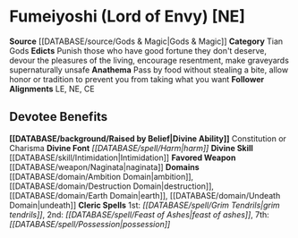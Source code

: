 ﻿---
ability:
- Constitution
- Charisma
ability_boost:
- Constitution
- Charisma
alignment: NE
deity:
- '[[DATABASE/deity/Fumeiyoshi|Fumeiyoshi]]'
deity_category: Tian Gods
divine_font: Harm
domain:
- '[[DATABASE/domain/Ambition Domain|Ambition]]'
- '[[DATABASE/domain/Destruction Domain|Destruction]]'
- '[[DATABASE/domain/Earth Domain|Earth]]'
- '[[DATABASE/domain/Undeath Domain|Undeath]]'
favored_weapon: '[[DATABASE/weapon/Naginata|Naginata]]'
follower_alignment:
- LE
- NE
- CE
id: '175'
name: Fumeiyoshi
rarity: Common
skill:
- '[[DATABASE/skill/Intimidation|Intimidation]]'
source: '[[DATABASE/source/Gods & Magic|Gods & Magic]]'
type: Deity

---
# Fumeiyoshi (Lord of Envy) [NE]

**Source** [[DATABASE/source/Gods & Magic|Gods & Magic]] 
**Category** Tian Gods
**Edicts** Punish those who have good fortune they don't deserve, devour the pleasures of the living, encourage resentment, make graveyards supernaturally unsafe
**Anathema** Pass by food without stealing a bite, allow honor or tradition to prevent you from taking what you want
**Follower Alignments** LE, NE, CE

## Devotee Benefits

**[[DATABASE/background/Raised by Belief|Divine Ability]]** Constitution or Charisma
**Divine Font** _[[DATABASE/spell/Harm|harm]]_
**Divine Skill** [[DATABASE/skill/Intimidation|Intimidation]]
**Favored Weapon** [[DATABASE/weapon/Naginata|naginata]]
**Domains** [[DATABASE/domain/Ambition Domain|ambition]], [[DATABASE/domain/Destruction Domain|destruction]], [[DATABASE/domain/Earth Domain|earth]], [[DATABASE/domain/Undeath Domain|undeath]]
**Cleric Spells** 1st: _[[DATABASE/spell/Grim Tendrils|grim tendrils]]_, 2nd: _[[DATABASE/spell/Feast of Ashes|feast of ashes]]_, 7th: _[[DATABASE/spell/Possession|possession]]_
